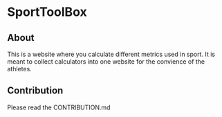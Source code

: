 # SportToolBox

## About
This is a website where you calculate different metrics used in sport. It is meant to collect calculators into one website for the convience of the athletes.


## Contribution

Please read the CONTRIBUTION.md
